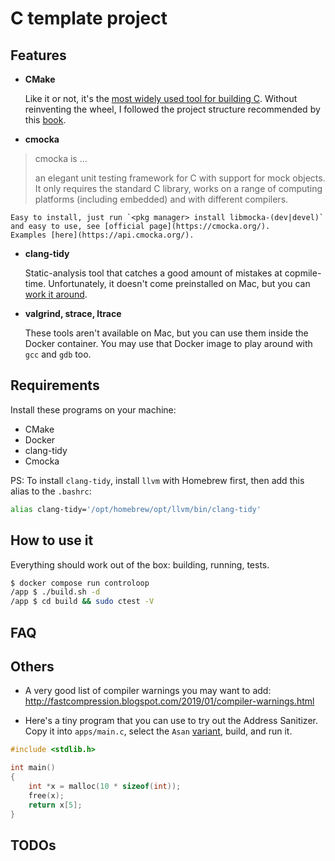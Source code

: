 # C template project

## Features
- **CMake**

    Like it or not, it's the [most widely used tool for building C](https://www.jetbrains.com/lp/devecosystem-2021/c).
    Without reinventing the wheel, I followed the project structure recommended by this [book](https://cliutils.gitlab.io/modern-cmake/chapters/basics/structure.html).

- **cmocka**

> cmocka is ...
>
> an elegant unit testing framework for C with support for mock objects.
> It only requires the standard C library, works on a range of computing
> platforms (including embedded) and with different compilers.

    Easy to install, just run `<pkg manager> install libmocka-(dev|devel)` and easy to use, see [official page](https://cmocka.org/).
    Examples [here](https://api.cmocka.org/).

- **clang-tidy**

    Static-analysis tool that catches a good amount of mistakes at copmile-time.
    Unfortunately, it doesn't come preinstalled on Mac, but you can [work it around](#requirements).

- **valgrind, strace, ltrace**

    These tools aren't available on Mac, but you can use them inside the Docker container.
    You may use that Docker image to play around with `gcc` and `gdb` too.

## Requirements

Install these programs on your machine:

- CMake
- Docker
- clang-tidy
- Cmocka

PS: To install `clang-tidy`, install `llvm` with Homebrew first, then add this alias to the `.bashrc`:

```sh
alias clang-tidy='/opt/homebrew/opt/llvm/bin/clang-tidy'
```

## How to use it

Everything should work out of the box: building, running, tests.

```bash
$ docker compose run controloop
/app $ ./build.sh -d
/app $ cd build && sudo ctest -V
```

## FAQ

## Others

- A very good list of compiler warnings you may want to add:
http://fastcompression.blogspot.com/2019/01/compiler-warnings.html

- Here's a tiny program that you can use to try out the Address Sanitizer.
  Copy it into `apps/main.c`, select the `Asan` [variant](https://github.com/microsoft/vscode-cmake-tools/blob/main/docs/variants.md), build, and run it.

```c
#include <stdlib.h>

int main()
{
    int *x = malloc(10 * sizeof(int));
    free(x);
    return x[5];
}
```

## TODOs
